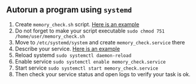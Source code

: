 ## Autorun a program using ```systemd```

1) Create `memory_check.sh` script. [Here is an example](https://github.com/exzvor/freedevopsworkspace/tree/main/devops_grades/elementary_grade/take_02/memory_check.sh)
2) Do not forget to make your script executable
   `sudo chmod 751 /home/user/memory_check.sh`
3) Move to `/etc/systemd/system` and create `memory_check.service` there
4) Describe your service. [Here is an example](https://github.com/exzvor/freedevopsworkspace/tree/main/devops_grades/elementary_grade/take_02/memory_check.service)
5) Reload systemd
   `sudo systemctl daemon-reload`
6) Enable service
   `sudo systemctl enable memory_check.service`
7) Start service
   `sudo systemctl start memory_check.service`
8) Then check your service status and open logs to verify your task is ok.



